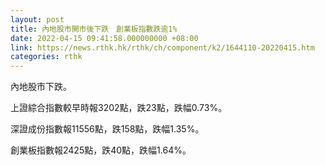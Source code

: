 ```yaml
---
layout: post
title: 內地股市開市後下跌　創業板指數跌逾1%
date: 2022-04-15 09:41:58.000000000 +08:00
link: https://news.rthk.hk/rthk/ch/component/k2/1644110-20220415.htm
categories: rthk
---
```


內地股市下跌。

上證綜合指數較早時報3202點，跌23點，跌幅0.73%。

深證成份指數報11556點，跌158點，跌幅1.35%。

創業板指數報2425點，跌40點，跌幅1.64%。
